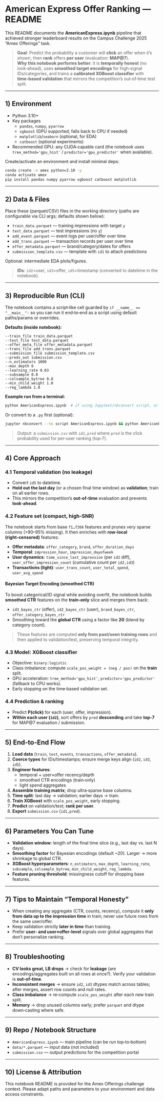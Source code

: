 # American Express Offer Ranking — README

This README documents the **AmericanExpress.ipynb** pipeline that achieved stronger leaderboard results on the Campus Challenge 2025 “Amex Offerings” task.

> **Goal**: Predict the probability a customer will **click** an offer when it’s shown, then **rank** offers **per user** (evaluation: **MAP@7**).  
> **Why this notebook performs better**: it is **temporally honest** (no look‑ahead), uses **smoothed target encodings** for high‑signal IDs/categories, and trains a **calibrated XGBoost classifier** with **time‑based validation** that mirrors the competition’s out‑of‑time test split.

---

## 1) Environment

- Python 3.10+
- Key packages
  - `pandas`, `numpy`, `pyarrow`
  - `xgboost` (GPU supported; falls back to CPU if needed)
  - `matplotlib`/`seaborn` (optional, for EDA)
  - `catboost` (optional experiments)
- Recommended GPU: any CUDA‑capable card (the notebook uses `tree_method='gpu_hist'` / `predictor='gpu_predictor'` when available).

Create/activate an environment and install minimal deps:
```bash
conda create -n amex python=3.10 -y
conda activate amex
pip install pandas numpy pyarrow xgboost catboost matplotlib
```

---

## 2) Data & Files

Place these (parquet/CSV) files in the working directory (paths are configurable via CLI args; defaults shown below):

- `train_data.parquet` — training impressions with target `y`  
- `test_data.parquet` — test impressions (no `y`)  
- `add_event.parquet` — event logs per user/offer over time  
- `add_trans.parquet` — transaction records per user over time  
- `offer_metadata.parquet` — brand/category/dates for offers  
- `submission_template.csv` — template with `id1` to attach predictions

Optional: intermediate EDA plots/figures.

> **IDs**: `id2`=user, `id3`=offer, `id5`=timestamp (converted to datetime in the notebook).

---

## 3) Reproducible Run (CLI)

The notebook contains a script‑like cell guarded by `if __name__ == "__main__":` so you can run it end‑to‑end as a script using default paths/params or overrides.

**Defaults (inside notebook):**
```text
--train_file train_data.parquet
--test_file test_data.parquet
--offer_meta_file offer_metadata.parquet
--trans_file add_trans.parquet
--submission_file submission_template.csv
--preds_out submission.csv
--n_estimators 1000
--max_depth 6
--learning_rate 0.03
--subsample 0.8
--colsample_bytree 0.8
--min_child_weight 1.0
--reg_lambda 1.0
```
**Example run from a terminal:**
```bash
python AmericanExpress.ipynb  # if using Jupytext/nbconvert script, or run all cells in the notebook UI
```
Or convert to a `.py` first (optional):
```bash
jupyter nbconvert --to script AmericanExpress.ipynb && python AmericanExpress.py
```

> Output: a `submission.csv` with `id1,pred` where `pred` is the click probability used for per‑user ranking (top‑7).

---

## 4) Core Approach

### 4.1 Temporal validation (no leakage)
- Convert `id5` to datetime.
- **Hold out the last day** (or a chosen final time window) as **validation**; train on all earlier rows.
- This mirrors the competition’s **out‑of‑time** evaluation and prevents **look‑ahead**.

### 4.2 Feature set (compact, high‑SNR)
The notebook starts from base `f1…f366` features and prunes very sparse columns (>90–95% missing). It then enriches with **row‑local (right‑censored)** features:

- **Offer metadata**: `offer_category`, `brand`, `offer_duration_days`  
- **Temporal**: `impression_hour`, `impression_dayofweek`  
- **User dynamics**: `time_since_last_impression` (per `id2` diff), `user_offer_impression_count` (cumulative count per `id2,id3`)  
- **Transactions (light)**: `user_trans_count`, `user_total_spend`, `user_avg_spend`

#### Bayesian Target Encoding (smoothed CTR)
To boost categorical/ID signal while avoiding overfit, the notebook builds **smoothed CTR** features on the **train‑only** slice and merges them back:

- `id3_bayes_ctr` (offer), `id2_bayes_ctr` (user), `brand_bayes_ctr`, `offer_category_bayes_ctr`
- Smoothing toward the **global CTR** using a factor like **20** (blend by category count).

> These features are computed **only from past/seen training rows** and then applied to validation/test, preserving temporal integrity.

### 4.3 Model: XGBoost classifier
- Objective: `binary:logistic`
- Class imbalance: compute `scale_pos_weight = (neg / pos)` on the **train** split.
- GPU acceleration: `tree_method='gpu_hist'`, `predictor='gpu_predictor'` (fallback to CPU works).
- Early stopping on the time‑based validation set.

### 4.4 Prediction & ranking
- Predict **P(click)** for each (user, offer, impression).
- **Within each user (`id2`)**, sort offers by `pred` **descending** and take **top‑7** for MAP@7 evaluation / submission.

---

## 5) End‑to‑End Flow

1. **Load data** (`train`, `test`, `events`, `transactions`, `offer_metadata`).
2. **Coerce types** for IDs/timestamps; ensure merge keys align (`id2`, `id3`, `id5`).
3. **Engineer features**:
   - temporal + user×offer recency/depth
   - smoothed CTR encodings (train‑only)
   - light spend aggregates
4. **Assemble training matrix**; drop ultra‑sparse base columns.
5. **Time split**: last day → validation; earlier days → train.
6. **Train XGBoost** with `scale_pos_weight`, early stopping.
7. **Predict** on validation/test; **rank per user**.
8. **Export** `submission.csv` (`id1,pred`).

---

## 6) Parameters You Can Tune

- **Validation window**: length of the final time slice (e.g., last day vs. last N days).
- **Smoothing factor** for Bayesian encodings (default ~20). Larger → more shrinkage to global CTR.
- **XGBoost hyperparameters**: `n_estimators`, `max_depth`, `learning_rate`, `subsample`, `colsample_bytree`, `min_child_weight`, `reg_lambda`.
- **Feature pruning threshold**: missingness cutoff for dropping base features.

---

## 7) Tips to Maintain “Temporal Honesty”

- When creating any aggregate (CTR, counts, recency), compute it **only from data up to the impression time** in train; never use future rows from the same user/offer.
- Keep validation strictly **later in time** than training.
- Prefer **user‑ and user×offer‑level** signals over global aggregates that don’t personalize ranking.

---

## 8) Troubleshooting

- **CV looks great, LB drops** → check for **leakage** (are encodings/aggregates built on all rows at once?). Verify your validation is **out‑of‑time**.
- **Inconsistent merges** → ensure `id2`, `id3` dtypes match across tables; after merges, assert row counts and null rates.
- **Class imbalance** → re‑compute `scale_pos_weight` after each new train split.
- **Memory** → drop unused columns early; prefer `parquet` and dtype down‑casting where safe.

---

## 9) Repo / Notebook Structure

- `AmericanExpress.ipynb` — main pipeline (can be run top‑to‑bottom)
- `data/*.parquet` — input data (not included)
- `submission.csv` — output predictions for the competition portal

---

## 10) License & Attribution

This notebook README is provided for the Amex Offerings challenge context. Please adapt paths and parameters to your environment and data access constraints.
